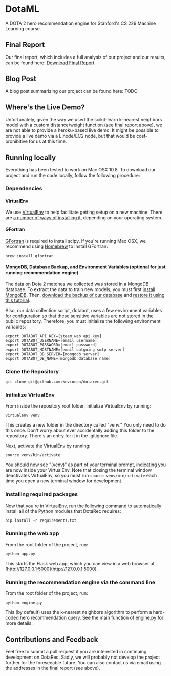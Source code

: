# DotaML

A DOTA 2 hero recommendation engine for Stanford's CS 229 Machine Learning course.

## Final Report

Our final report, which includes a full analysis of our project and our results, can be found here: 
[Download Final Report](docs/final_report.pdf)

## Blog Post

A blog post summarizing our project can be found here: TODO

## Where's the Live Demo?

Unfortunately, given the way we used the scikit-learn k-nearest neighbors model with a custom distance/weight function (see final report above), we are not able to provide a heroku-based live demo. It might be possible to provide a live demo via a Linode/EC2 node, but that would be cost-prohibitive for us at this time.

## Running locally

Everything has been tested to work on Mac OSX 10.8. To download our project and run the code locally, follow the following procedure:

### Dependencies

#### VirtualEnv

We use [VirtualEnv](http://www.virtualenv.org/en/latest/) to help facilitate getting setup on a new machine. There are [a number of ways of installing it](http://www.virtualenv.org/en/latest/virtualenv.html#installation), depending on your operating system.

#### GFortran

[GFortran](http://gcc.gnu.org/wiki/GFortranBinaries) is required to install scipy. If you're running Mac OSX, we recommend using [Homebrew](http://brew.sh/) to install GFortran:

    brew install gfortran

#### MongoDB, Database Backup, and Environment Variables (optional for just running recommendation engine)

The data on Dota 2 matches we collected was stored in a MongoDB database. To extract the data to train new models, you must first [install MongoDB](http://docs.mongodb.org/manual/installation/). Then, [download the backup of our database](https://www.dropbox.com/s/jgflbwyicd56av7/dotabot_db.zip) and [restore it using this tutorial](http://docs.mongodb.org/manual/tutorial/backup-databases-with-binary-database-dumps/).

Also, our data collection script, dotabot, uses a few environment variables for configuration so that these sensitive variables are not stored in the public repository. Therefore, you must initialize the following environment variables:

    export DOTABOT_API_KEY=[steam web api key]
    export DOTABOT_USERNAME=[email username]
    export DOTABOT_PASSWORD=[email password]
    export DOTABOT_HOSTNAME=[email outgoing smtp server]
    export DOTABOT_DB_SERVER=[mongodb server]
    export DOTABOT_DB_NAME=[mongodb database name]

### Clone the Repository

    git clone git@github.com:kevincon/dotarec.git

### Initialize VirtualEnv

From inside the repository root folder, initialize VirtualEnv by running:

    virtualenv venv

This creates a new folder in the directory called "venv." You only need to do this once. Don't worry about ever accidentally adding this folder to the repository. There's an entry for it in the .gitignore file.

Next, activate the VirtualEnv by running:

    source venv/bin/activate

You should now see "(venv)" as part of your terminal prompt, indicating you are now inside your VirtualEnv. Note that closing the terminal window deactivates VirtualEnv, so you must run ```source venv/bin/activate``` each time you open a new terminal window for development.

### Installing required packages

Now that you're in VirtualEnv, run the following command to automatically install all of the Python modules that DotaRec requires:

    pip install -r requirements.txt
    
### Running the web app

From the root folder of the project, run:

    python app.py
    
This starts the Flask web app, which you can view in a web browser at [http://127.0.0.1:5000](http://127.0.0.1:5000).

### Running the recommendation engine via the command line

From the root folder of the project, run:

    python engine.py
    
This (by default) uses the k-nearest neighbors algorithm to perform a hard-coded hero recommendation query. See the main function of [engine.py](engine.py) for more details.

## Contributions and Feedback

Feel free to submit a pull request if you are interested in continuing development on DotaRec. Sadly, we will probably not develop the project further for the foreseeable future. You can also contact us via email using the addresses in the final report (see above).
